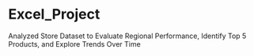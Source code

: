 # Excel_Project
Analyzed Store Dataset to Evaluate Regional Performance, Identify Top 5 Products, and Explore Trends Over Time
